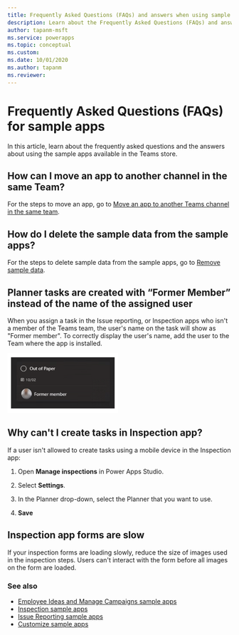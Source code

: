 ```yaml
---
title: Frequently Asked Questions (FAQs) and answers when using sample apps from Teams store | Microsoft Docs
description: Learn about the Frequently Asked Questions (FAQs) and answers when using sample apps from Teams store
author: tapanm-msft
ms.service: powerapps
ms.topic: conceptual
ms.custom: 
ms.date: 10/01/2020
ms.author: tapanm
ms.reviewer: 
---
```


# Frequently Asked Questions (FAQs) for sample apps

In this article, learn about the frequently asked questions and the answers about using the sample apps available in the Teams store.

## How can I move an app to another channel in the same Team?

For the steps to move an app, go to [Move an app to another Teams channel in the same team](publish-and-share-apps.md#move-an-app-to-another-teams-channel-in-the-same-team).

## How do I delete the sample data from the sample apps?

For the steps to delete sample data from the sample apps, go to [Remove sample data](customize-sample-apps.md#remove-sample-data).

## Planner tasks are created with “Former Member” instead of the name of the assigned user

When you assign a task in the Issue reporting, or Inspection apps who isn't a member of the Teams team, the user's name on the task will show as "Former member".
To correctly display the user's name, add the user to the Team where the app is installed.

![Former member](media\sample-apps-faqs\former-member.png "Former member")

## Why can't I create tasks in Inspection app?

If a user isn't allowed to create tasks using a mobile device in the Inspection app:

1. Open **Manage inspections** in Power Apps Studio.

1. Select **Settings**.

1. In the Planner drop-down, select the Planner that you want to use.

1. **Save**

## Inspection app forms are slow

If your inspection forms are loading slowly, reduce the size of images used in the inspection steps. Users can't interact with the form before all images on the form are loaded.

### See also

- [Employee Ideas and Manage Campaigns sample apps](employee-ideas.md)  
- [Inspection sample apps](inspection.md)  
- [Issue Reporting sample apps](issue-reporting.md)
- [Customize sample apps](customize-sample-apps.md)
